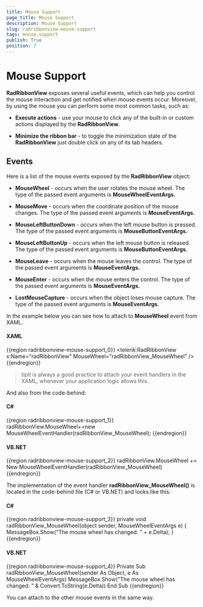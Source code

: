 ```yaml
---
title: Mouse Support
page_title: Mouse Support
description: Mouse Support
slug: radribbonview-mouse-support
tags: mouse,support
publish: True
position: 7
---
```


# Mouse Support



__RadRibbonView__ exposes several useful events, which can help you control the mouse interaction and get notified when mouse events occur. Moreover, by using the mouse you can perform some most common tasks, such as:
			

* __Execute actions__ - use your mouse to click any of the built-in or custom actions displayed by the __RadRibbonView__.
				

* __Minimize the ribbon bar__ - to toggle the minimization state of the __RadRibbonView__ just double click on any of its tab headers.
				

## Events

Here is a list of the mouse events exposed by the __RadRibbonView__ object:
				



* __MouseWheel__ - occurs when the user rotates the mouse wheel. The type of the passed event arguments is __MouseWheelEventArgs.__

* __MouseMove__ - occurs when the coordinate position of the mouse changes. The type of the passed event arguments is __MouseEventArgs.__

* __MouseLeftButtonDown__ - occurs when the left mouse button is pressed. The type of the passed event arguments is __MouseButtonEventArgs.__

* __MouseLeftButtonUp__ - occurs when the left mouse button is released. The type of the passed event arguments is __MouseButtonEventArgs.__

* __MouseLeave__ - occurs when the mouse leaves the control. The type of the passed event arguments is __MouseEventArgs.__

* __MouseEnter__ - occurs when the mouse enters the control. The type of the passed event arguments is __MouseEventArgs.__

* __LostMouseCapture__ - occurs when the object loses mouse capture. The type of the passed event arguments is __MouseEventArgs.__

In the example below you can see how to attach to __MouseWheel__ event from XAML.
				

#### __XAML__

{{region radribbonview-mouse-support_0}}
	<telerik:RadRibbonView x:Name="radRibbonView" MouseWheel="radRibbonView_MouseWheel" />
	{{endregion}}



>tipIt is always a good practice to attach your event handlers in the XAML, whenever your application logic allows this.

And also from the code-behind:

#### __C#__

{{region radribbonview-mouse-support_1}}
	radRibbonView.MouseWheel+=new MouseWheelEventHandler(radRibbonView_MouseWheel);
	{{endregion}}



#### __VB.NET__

{{region radribbonview-mouse-support_2}}
	radRibbonView.MouseWheel += New MouseWheelEventHandler(radRibbonView_MouseWheel)
	{{endregion}}



The implementation of the event handler __radRibbonView_MouseWheel()__ is located in the code-behind file (C# or VB.NET) and looks like this:
				

#### __C#__

{{region radribbonview-mouse-support_3}}
	private void radRibbonView_MouseWheel(object sender, MouseWheelEventArgs e)
	{
	 MessageBox.Show("The mouse wheel has changed: " + e.Delta);
	}
	{{endregion}}



#### __VB.NET__

{{region radribbonview-mouse-support_4}}
	Private Sub radRibbonView_MouseWheel(sender As Object, e As MouseWheelEventArgs)
		MessageBox.Show("The mouse wheel has changed: " & Convert.ToString(e.Delta))
	End Sub
	{{endregion}}



You can attach to the other mouse events in the same way.
